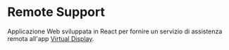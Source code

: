 # Remote Support

Applicazione Web sviluppata in React per fornire un servizio di assistenza remota all'app [Virtual Display](https://github.com/Carbon7team/VirtualDisplay).
